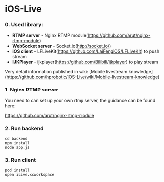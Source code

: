 # iOS-Live

### 0. Used library:

- **RTMP server** - Nginx RTMP module(https://github.com/arut/nginx-rtmp-module)
- **WebSocket server** - Socket.io(http://socket.io/)
- **iOS client** - LFLiveKit(https://github.com/LaiFengiOS/LFLiveKit) to push stream
- **IJKPlayer** - ijkplayer(https://github.com/Bilibili/ijkplayer) to play stream

Very detail information published in wiki: [Mobile livestream knowledge]
(https://github.com/hprobotic/iOS-Live/wiki/Mobile-livestream-knowledge)

### 1. Nginx RTMP server

You need to can set up your own rtmp server, the guidance can be found here:

https://github.com/arut/nginx-rtmp-module

### 2. Run backend

```
cd backend
npm install
node app.js
```

### 3. Run client

```
pod install
open iLive.xcworkspace
```
